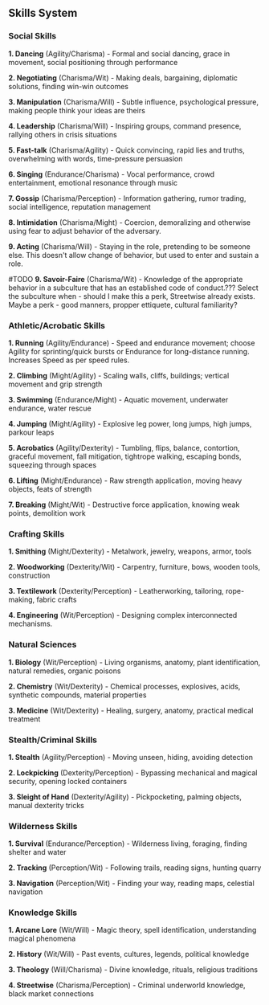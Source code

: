 ## Skills System



### Social Skills

**1. Dancing** (Agility/Charisma) - Formal and social dancing, grace in movement, social positioning through performance

**2. Negotiating** (Charisma/Wit) - Making deals, bargaining, diplomatic solutions, finding win-win outcomes

**3. Manipulation** (Charisma/Will) - Subtle influence, psychological pressure, making people think your ideas are theirs

**4. Leadership** (Charisma/Will) - Inspiring groups, command presence, rallying others in crisis situations

**5. Fast-talk** (Charisma/Agility) - Quick convincing, rapid lies and truths, overwhelming with words, time-pressure persuasion

**6. Singing** (Endurance/Charisma) - Vocal performance, crowd entertainment, emotional resonance through music

**7. Gossip** (Charisma/Perception) - Information gathering, rumor trading, social intelligence, reputation management

**8. Intimidation** (Charisma/Might) - Coercion, demoralizing and otherwise using fear to adjust behavior of the adversary. 

**9. Acting** (Charisma/Will) - Staying in the role, pretending to be someone else. This doesn't allow change of behavior, but used to enter and sustain a role.

#TODO
**9. Savoir-Faire** (Charisma/Wit) - Knowledge of the appropriate behavior in a subculture that has an established code of conduct.??? Select the subculture when - should I make this a perk, Streetwise already exists. Maybe a perk - good manners, propper ettiquete, cultural familiarity?
### Athletic/Acrobatic Skills

**1. Running** (Agility/Endurance) - Speed and endurance movement; choose Agility for sprinting/quick bursts or Endurance for long-distance running. Increases Speed as per speed rules.

**2. Climbing** (Might/Agility) - Scaling walls, cliffs, buildings; vertical movement and grip strength

**3. Swimming** (Endurance/Might) - Aquatic movement, underwater endurance, water rescue

**4. Jumping** (Might/Agility) - Explosive leg power, long jumps, high jumps, parkour leaps

**5. Acrobatics** (Agility/Dexterity) - Tumbling, flips, balance, contortion, graceful movement, fall mitigation, tightrope walking, escaping bonds, squeezing through spaces

**6. Lifting** (Might/Endurance) - Raw strength application, moving heavy objects, feats of strength

**7. Breaking** (Might/Wit) - Destructive force application, knowing weak points, demolition work

### Crafting Skills

**1. Smithing** (Might/Dexterity) - Metalwork, jewelry, weapons, armor, tools

**2. Woodworking** (Dexterity/Wit) - Carpentry, furniture, bows, wooden tools, construction

**3. Textilework** (Dexterity/Perception) - Leatherworking, tailoring, rope-making, fabric crafts

**4. Engineering** (Wit/Perception) - Designing complex interconnected mechanisms.


### Natural Sciences

**1. Biology** (Wit/Perception) - Living organisms, anatomy, plant identification, natural remedies, organic poisons

**2. Chemistry** (Wit/Dexterity) - Chemical processes, explosives, acids, synthetic compounds, material properties

**3. Medicine** (Wit/Dexterity) - Healing, surgery, anatomy, practical medical treatment

### Stealth/Criminal Skills

**1. Stealth** (Agility/Perception) - Moving unseen, hiding, avoiding detection

**2. Lockpicking** (Dexterity/Perception) - Bypassing mechanical and magical security, opening locked containers

**3. Sleight of Hand** (Dexterity/Agility) - Pickpocketing, palming objects, manual dexterity tricks

### Wilderness Skills

**1. Survival** (Endurance/Perception) - Wilderness living, foraging, finding shelter and water

**2. Tracking** (Perception/Wit) - Following trails, reading signs, hunting quarry

**3. Navigation** (Perception/Wit) - Finding your way, reading maps, celestial navigation

### Knowledge Skills

**1. Arcane Lore** (Wit/Will) - Magic theory, spell identification, understanding magical phenomena

**2. History** (Wit/Will) - Past events, cultures, legends, political knowledge

**3. Theology** (Will/Charisma) - Divine knowledge, rituals, religious traditions

**4. Streetwise** (Charisma/Perception) - Criminal underworld knowledge, black market connections


